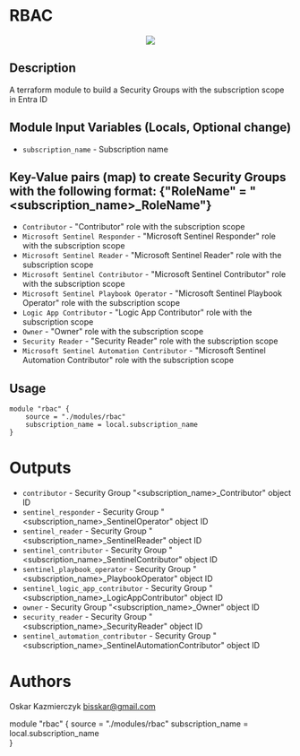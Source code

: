RBAC
===========


<p align="center">
  <img src="https://github.com/bisskar/Sentinel_Local/assets/65374155/5349bf80-173b-4c08-bd8b-0b8a7c2d3cda">
</p>

Description
----------------------
A terraform module to build a Security Groups with the subscription scope in Entra ID


Module Input Variables (Locals, Optional change)
----------------------

- `subscription_name` - Subscription name
  

Key-Value pairs (map) to create Security Groups with the following format: {"RoleName" = "<subscription_name>_RoleName"}
----------------------

- `Contributor` - "Contributor" role with the subscription scope
- `Microsoft Sentinel Responder` - "Microsoft Sentinel Responder" role with the subscription scope
- `Microsoft Sentinel Reader` - "Microsoft Sentinel Reader" role with the subscription scope
- `Microsoft Sentinel Contributor` - "Microsoft Sentinel Contributor" role with the subscription scope
- `Microsoft Sentinel Playbook Operator` - "Microsoft Sentinel Playbook Operator" role with the subscription scope
- `Logic App Contributor` - "Logic App Contributor" role with the subscription scope
- `Owner` - "Owner" role with the subscription scope
- `Security Reader` - "Security Reader" role with the subscription scope
- `Microsoft Sentinel Automation Contributor` - "Microsoft Sentinel Automation Contributor" role with the subscription scope

Usage
-----

```hcl
module "rbac" {
    source = "./modules/rbac"    
    subscription_name = local.subscription_name    
}
```

Outputs
=======

- `contributor` - Security Group "<subscription_name>_Contributor" object ID
- `sentinel_responder` - Security Group "<subscription_name>_SentinelOperator" object ID
- `sentinel_reader` - Security Group "<subscription_name>_SentinelReader" object ID
- `sentinel_contributor` - Security Group "<subscription_name>_SentinelContributor" object ID
- `sentinel_playbook_operator` - Security Group "<subscription_name>_PlaybookOperator" object ID
- `sentinel_logic_app_contributor` - Security Group "<subscription_name>_LogicAppContributor" object ID
- `owner` - Security Group "<subscription_name>_Owner" object ID
- `security_reader` - Security Group "<subscription_name>_SecurityReader" object ID
- `sentinel_automation_contributor` - Security Group "<subscription_name>_SentinelAutomationContributor" object ID


Authors
=======
Oskar Kazmierczyk
bisskar@gmail.com


module "rbac" {
    source = "./modules/rbac"
    subscription_name = local.subscription_name    
}